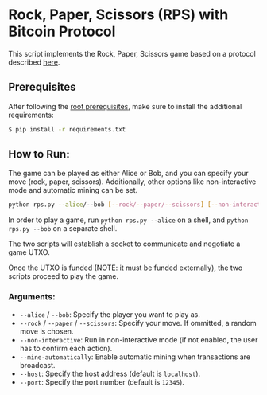 
# Rock, Paper, Scissors (RPS) with Bitcoin Protocol

This script implements the Rock, Paper, Scissors game based on a protocol described [here](https://lists.linuxfoundation.org/pipermail/bitcoin-dev/2023-May/021599.html).


## Prerequisites

After following the [root prerequisites](../..#prerequisites), make sure to install the additional requirements:

```bash
$ pip install -r requirements.txt
```

## How to Run:

The game can be played as either Alice or Bob, and you can specify your move (rock, paper, scissors). Additionally, other options like non-interactive mode and automatic mining can be set.

```bash
python rps.py --alice/--bob [--rock/--paper/--scissors] [--non-interactive] [--mine-automatically] [--host HOST] [--port PORT]
```

In order to play a game, run `python rps.py --alice` on a shell, and `python rps.py --bob` on a separate shell.

The two scripts will establish a socket to communicate and negotiate a game UTXO.

Once the UTXO is funded (NOTE: it must be funded externally), the two scripts proceed to play the game. 

### Arguments:

- `--alice` / `--bob`: Specify the player you want to play as.
- `--rock` / `--paper` / `--scissors`: Specify your move. If ommitted, a random move is chosen.
- `--non-interactive`: Run in non-interactive mode (if not enabled, the user has to confirm each action).
- `--mine-automatically`: Enable automatic mining when transactions are broadcast.
- `--host`: Specify the host address (default is `localhost`).
- `--port`: Specify the port number (default is `12345`).
